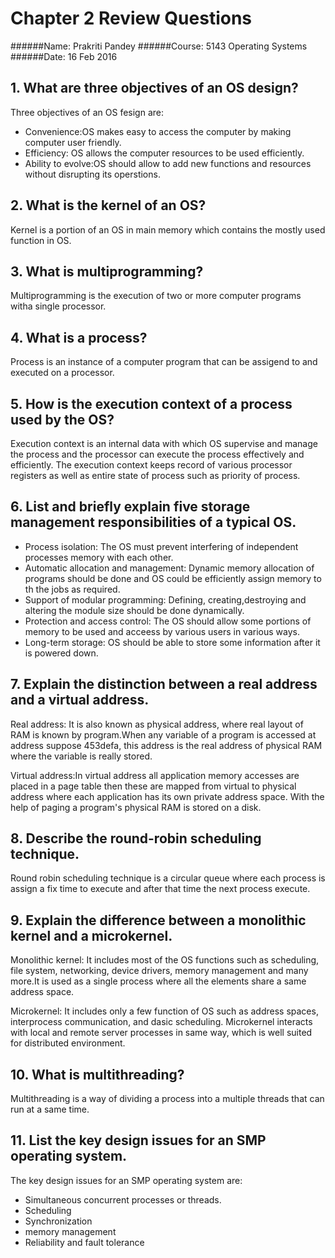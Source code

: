 # Chapter 2 Review Questions
######Name: Prakriti Pandey
######Course: 5143 Operating Systems
######Date: 16 Feb 2016 

## 1. What are three objectives of an OS design?
Three objectives of an OS fesign are:
* Convenience:OS makes easy to access the computer by making computer user friendly.
* Efficiency: OS allows the computer resources to be used efficiently.
* Ability to evolve:OS should allow to add new functions and resources without disrupting its operstions.

## 2. What is the kernel of an OS?
Kernel is a portion of an OS in main memory which contains the mostly used function in OS.

## 3. What is multiprogramming?
Multiprogramming is the execution of two or more computer programs witha single processor.

## 4. What is a process?
Process is an instance of a computer program that can be assigend to and executed on a processor.

## 5. How is the execution context of a process used by the OS?
Execution context is an internal data with which OS supervise and manage the process and the processor can execute the process effectively and efficiently. The execution context keeps record of various processor registers as well as entire state of process such as priority of process.

## 6. List and briefly explain five storage management responsibilities of a typical OS.
* Process isolation: The OS must prevent interfering of independent processes memory with each other.
* Automatic allocation and management: Dynamic memory allocation of programs should be done and OS could be efficiently assign memory to th
the jobs as required.
* Support of modular programming: Defining, creating,destroying and altering the module size should be done dynamically.
* Protection and access control: The OS should allow some portions of memory to be used and acceess by various users in various ways.
* Long-term storage: OS should be able to store  some information after it is powered down.

## 7. Explain the distinction between a real address and a virtual address.
Real address: It is also known as physical address, where real layout of RAM is known by program.When any variable of a program is accessed at address suppose 453defa, this address is the real address of physical RAM where the variable is really stored. 

Virtual address:In virtual address all application memory accesses are placed in a page table then these are mapped
from virtual to physical address where each application has its own private address space. With the help of paging a program's physical RAM is stored on a disk.
 

## 8. Describe the round-robin scheduling technique.
Round robin scheduling technique is a circular queue where each process is assign a fix time to execute and after that time the next process execute.

## 9. Explain the difference between a monolithic kernel and a microkernel.
Monolithic kernel: It includes most of the OS functions such as scheduling, file system, networking, device drivers, memory management and many more.It is used as a single process where all the elements share a same address space.

Microkernel: It includes only a few function of OS such as address spaces, interprocess communication, and dasic scheduling. Microkernel interacts with local and remote server processes in same way, which is well suited for distributed environment.

## 10. What is multithreading?
Multithreading is a way of dividing a process into a multiple threads that can run at a same time.

## 11. List the key design issues for an SMP operating system.
The key design issues for an SMP operating system are:
* Simultaneous concurrent processes or threads.
* Scheduling
* Synchronization
* memory management
* Reliability and fault tolerance
